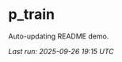 # p_train

Auto-updating README demo.

<!--START_SECTION:status-->
_Last run: 2025-09-26 19:15 UTC_
<!--END_SECTION:status-->






















































































































































































































































































































































































































































































































































































































































































































































































































































































